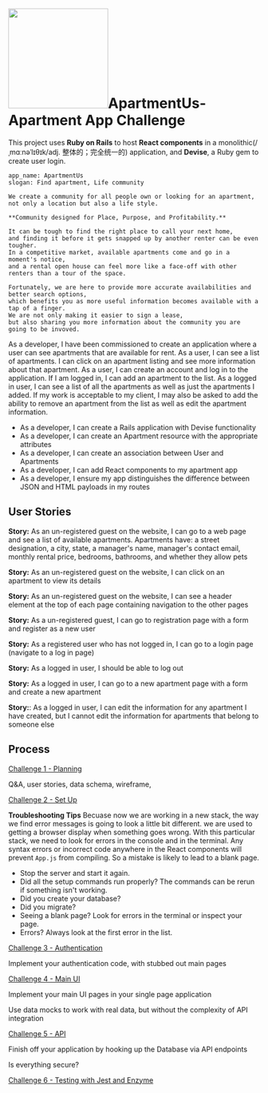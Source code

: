 # <img src="https://github.com/yanxu2021/ApartmentUs/blob/main/img/%23A2F84B.JPG" width="200" />ApartmentUs-Apartment App Challenge

This project uses **Ruby on Rails** to host **React components** in a monolithic(/ˌmɑːnəˈlɪθɪk/adj. 整体的；完全统一的) application, and **Devise**, a Ruby gem to create user login.
```
app_name: ApartmentUs
slogan: Find apartment, Life community

We create a community for all people own or looking for an apartment, 
not only a location but also a life style.

**Community designed for Place, Purpose, and Profitability.**

It can be tough to find the right place to call your next home, 
and finding it before it gets snapped up by another renter can be even tougher. 
In a competitive market, available apartments come and go in a moment's notice, 
and a rental open house can feel more like a face-off with other renters than a tour of the space.

Fortunately, we are here to provide more accurate availabilities and better search options, 
which benefits you as more useful information becomes available with a tap of a finger. 
We are not only making it easier to sign a lease, 
but also sharing you more information about the community you are going to be invoved.
```
As a developer, I have been commissioned to create an application where a user can see apartments that are available for rent. As a user, I can see a list of apartments. I can click on an apartment listing and see more information about that apartment. As a user, I can create an account and log in to the application. If I am logged in, I can add an apartment to the list. As a logged in user, I can see a list of all the apartments as well as just the apartments I added. If my work is acceptable to my client, I may also be asked to add the ability to remove an apartment from the list as well as edit the apartment information.
- As a developer, I can create a Rails application with Devise functionality
- As a developer, I can create an Apartment resource with the appropriate attributes
- As a developer, I can create an association between User and Apartments
- As a developer, I can add React components to my apartment app
- As a developer, I ensure my app distinguishes the difference between JSON and HTML payloads in my routes

## User Stories
**Story:** As an un-registered guest on the website, I can go to a web page and see a list of available apartments. Apartments have: a street designation, a city, state, a manager's name, manager's contact email, monthly rental price, bedrooms, bathrooms, and whether they allow pets

**Story:** As an un-registered guest on the website, I can click on an apartment to view its details

**Story:** As an un-registered guest on the website, I can see a header element at the top of each page containing navigation to the other pages

**Story:** As a un-registered guest, I can go to registration page with a form and register as a new user

**Story:** As a registered user who has not logged in, I can go to a login page (navigate to a log in page)

**Story:** As a logged in user, I should be able to log out

**Story:** As a logged in user, I can go to a new apartment page with a form and create a new apartment

**Story:**: As a logged in user, I can edit the information for any apartment I have created, but I cannot edit the information for apartments that belong to someone else

## Process

[ Challenge 1 - Planning ](https://github.com/yanxu2021/ApartmentUs/blob/main/Challenge%201%20-%20Planning.md)

Q&A, user stories, data schema, wireframe, 

[ Challenge 2 - Set Up ](https://github.com/yanxu2021/ApartmentUs/blob/main/Challenge%202%20-%20Set%20Up.md)

**Troubleshooting Tips** Becuase now we are working in a new stack, the way we find error messages is going to look a little bit different. we are used to getting a browser display when something goes wrong. With this particular stack, we need to look for errors in the console and in the terminal. Any syntax errors or incorrect code anywhere in the React components will prevent `App.js` from compiling. So a mistake is likely to lead to a blank page.
- Stop the server and start it again.
- Did all the setup commands run properly? The commands can be rerun if something isn't working.
- Did you create your database?
- Did you migrate?
- Seeing a blank page? Look for errors in the terminal or inspect your page.
- Errors? Always look at the first error in the list.

[ Challenge 3 - Authentication ](https://github.com/yanxu2021/ApartmentUs/blob/main/Challenge%203%20-%20Authentication.md)

Implement your authentication code, with stubbed out main pages

[ Challenge 4 - Main UI ](https://github.com/yanxu2021/ApartmentUs/blob/main/Challenge%204%20-%20Main%20UI.md)

Implement your main UI pages in your single page application

Use data mocks to work with real data, but without the complexity of API integration

[ Challenge 5 - API ](https://github.com/yanxu2021/ApartmentUs/blob/main/Challenge%205%20-%20API.md)

Finish off your application by hooking up the Database via API endpoints

Is everything secure?

[ Challenge 6 - Testing with Jest and Enzyme ](https://github.com/yanxu2021/ApartmentUs/blob/main/Challenge%206%20-%20Testing%20with%20Jest%20and%20Enzyme.md)
